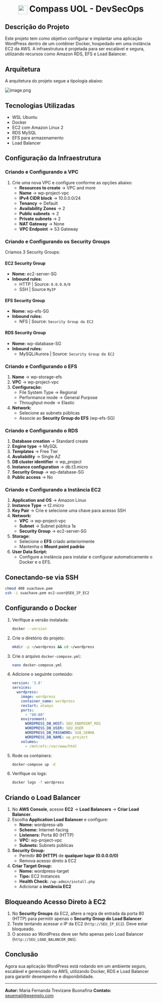 <h1 align="center">
    <img align="center" src="https://logospng.org/download/uol/logo-uol-icon-256.png" width="30" height="30" /> Compass UOL - DevSecOps
</h1>

## Descrição do Projeto

Este projeto tem como objetivo configurar e implantar uma aplicação WordPress dentro de um contêiner Docker, hospedado em uma instância EC2 da AWS. A infraestrutura é projetada para ser escalável e segura, utilizando recursos como Amazon RDS, EFS e Load Balancer.

## Arquitetura

A arquitetura do projeto segue a tipologia abaixo:

![image.png](attachment:2349f204-89b6-49fc-9970-dae727a186de:image.png)

## Tecnologias Utilizadas

- WSL Ubuntu
- Docker
- EC2 com Amazon Linux 2
- RDS MySQL
- EFS para armazenamento
- Load Balancer

## Configuração da Infraestrutura

### Criando e Configurando a VPC

1. Crie uma nova VPC e configure conforme as opções abaixo:
    - **Resources to create** → VPC and more
    - **Name** → wp-project-vpc
    - **IPv4 CIDR block** → 10.0.0.0/24
    - **Tenancy** → Default
    - **Availability Zones** → 2
    - **Public subnets** → 2
    - **Private subnets** → 2
    - **NAT Gateway** → None
    - **VPC Endpoint** → S3 Gateway

### Criando e Configurando os Security Groups

Criamos 3 Security Groups:

#### EC2 Security Group

- **Nome:** ec2-server-SG
- **Inbound rules:**
  - HTTP | Source: `0.0.0.0/0`
  - SSH | Source `MyIP`

#### EFS Security Group

- **Nome:** wp-efs-SG
- **Inbound rules:**
  - NFS | Source: `Security Group da EC2`

#### RDS Security Group

- **Nome:** wp-database-SG
- **Inbound rules:**
  - MySQL/Aurora | Source: `Security Group da EC2`

### Criando e Configurando o EFS

1. **Name** → wp-storage-efs
2. **VPC** → wp-project-vpc
3. **Configuração:**
    - File System Type → Regional
    - Performance mode → General Purpose
    - Throughput mode → Elastic
4. **Network:**
    - Selecione as subnets públicas
    - Associe ao **Security Group do EFS** (wp-efs-SG)

### Criando e Configurando o RDS

1. **Database creation** → Standard create
2. **Engine type** → MySQL
3. **Templates** → Free Tier
4. **Avaliability** → Single AZ
5. **DB cluster identifier** → wp_project
6. **Instance configuration** → db.t3.micro
7. **Security Group** → wp-database-SG
8. **Public access** → No

### Criando e Configurando a Instância EC2

1. **Application and OS** → Amazon Linux
2. **Instance Type** → t2.micro
3. **Key Pair** → Crie e selecione uma chave para acesso SSH
4. **Network:**
    - **VPC** → wp-project-vpc
    - **Subnet** → Subnet pública 1a
    - **Security Group** → ec2-server-SG
5. **Storage:**
    - Selecione o **EFS** criado anteriormente
    - Mantenha o **Mount point padrão**
6. **User Data Script:**
    - Configure a instância para instalar e configurar automaticamente o Docker e o EFS.

## Conectando-se via SSH

```bash
chmod 400 suachave.pem
ssh -i suachave.pem ec2-user@SEU_IP_EC2
```

## Configurando o Docker

1. Verifique a versão instalada:

    ```bash
    docker --version
    ```

2. Crie o diretório do projeto:

    ```bash
    mkdir -p ~/wordpress && cd ~/wordpress
    ```

3. Crie o arquivo `docker-compose.yml`:

    ```bash
    nano docker-compose.yml
    ```

4. Adicione o seguinte conteúdo:

    ```yaml
    version: '3.8'
    services:
      wordpress:
        image: wordpress
        container_name: wordpress
        restart: always
        ports:
          - "80:80"
        environment:
          WORDPRESS_DB_HOST: SEU_ENDPOINT_RDS
          WORDPRESS_DB_USER: SEU_USER
          WORDPRESS_DB_PASSWORD: SUA_SENHA
          WORDPRESS_DB_NAME: wp_project
        volumes:
          - /mnt/efs:/var/www/html
    ```

5. Rode os containers:

    ```bash
    docker-compose up -d
    ```

6. Verifique os logs:

    ```bash
    docker logs -f wordpress
    ```

## Criando o Load Balancer

1. No **AWS Console**, acesse **EC2** → **Load Balancers** → **Criar Load Balancer**.
2. Escolha **Application Load Balancer** e configure:
    - **Nome:** wordpress-alb
    - **Scheme:** Internet-facing
    - **Listeners:** Porta 80 (HTTP)
    - **VPC:** wp-project-vpc
    - **Subnets:** Subnets públicas
3. **Security Group:**
    - Permitir **80 (HTTP)** de **qualquer lugar (0.0.0.0/0)**
    - Remova acesso direto à EC2
4. **Criar Target Group:**
    - **Nome:** wordpress-target
    - **Tipo:** EC2 Instances
    - **Health Check:** `/wp-admin/install.php`
    - Adicionar a **instância EC2**

## Bloqueando Acesso Direto à EC2

1. No **Security Groups** da EC2, altere a regra de entrada da porta 80 (HTTP) para permitir apenas o **Security Group do Load Balancer**.
2. Teste tentando acessar o IP da EC2 (`http://SEU_IP_EC2`). Deve estar bloqueado.
3. O acesso ao WordPress deve ser feito apenas pelo Load Balancer (`http://SEU_LOAD_BALANCER_DNS`).

## Conclusão

Agora sua aplicação WordPress está rodando em um ambiente seguro, escalável e gerenciado na AWS, utilizando Docker, RDS e Load Balancer para garantir desempenho e disponibilidade.

---

**Autor:** Maria Fernanda Trevizane Buonafina
**Contato:** [seuemail@exemplo.com](mailto:maria.fernanda.ufdc@gmail.com)

